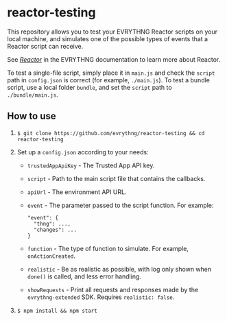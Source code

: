 # reactor-testing

This repository allows you to test your EVRYTHNG Reactor scripts on your local
machine, and simulates one of the possible types of events that a Reactor script
can receive.

See [_Reactor_](https://developers.evrythng.com/docs/reactor) in the EVRYTHNG
documentation to learn more about Reactor.

To test a single-file script, simply place it in `main.js` and check the 
`script` path in `config.json` is correct (for example, `./main.js`). To test a 
bundle script, use a local folder `bundle`, and set the `script` path to 
`./bundle/main.js`.


## How to use

1. `$ git clone https://github.com/evrythng/reactor-testing && cd reactor-testing`

2. Set up a `config.json` according to your needs:

    - `trustedAppApiKey` - The Trusted App API key.
    - `script` - Path to the main script file that contains the callbacks.
    - `apiUrl` - The environment API URL.
    - `event` - The parameter passed to the script function. For example:

      ```
      "event": {
        "thng": ...,
        "changes": ...
      }
      ```

    - `function` - The type of function to simulate. For example, 
      `onActionCreated`.
    - `realistic` - Be as realistic as possible, with log only shown when 
      `done()` is called, and less error handling.
    - `showRequests` - Print all requests and responses made by the 
      `evrythng-extended` SDK. Requires `realistic: false`.

3. `$ npm install && npm start`
